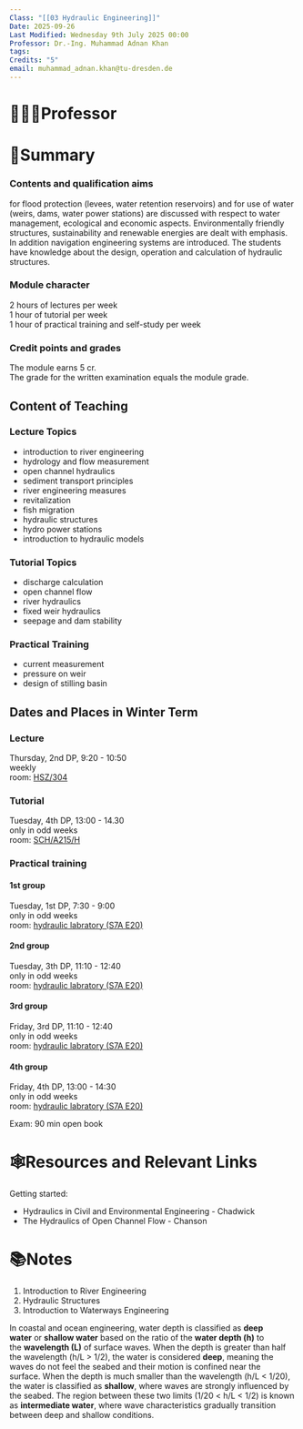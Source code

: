 ```yaml
---
Class: "[[03 Hydraulic Engineering]]"
Date: 2025-09-26
Last Modified: Wednesday 9th July 2025 00:00
Professor: Dr.-Ing. Muhammad Adnan Khan
tags:
Credits: "5"
email: muhammad_adnan.khan@tu-dresden.de
---
```

# 👨🏽‍🏫Professor


# 📖Summary
### Contents and qualification aims

for flood protection (levees, water retention reservoirs) and for use of water (weirs, dams, water power stations) are discussed with respect to water management, ecological and economic aspects. Environmentally friendly structures, sustainability and renewable energies are dealt with emphasis. In addition navigation engineering systems are introduced. The students have knowledge about the design, operation and calculation of hydraulic structures.

### Module character

2 hours of lectures per week  
1 hour of tutorial per week  
1 hour of practical training and self-study per week
### Credit points and grades

The module earns 5 cr.  
The grade for the written examination equals the module grade.

## Content of Teaching

### Lecture Topics

- introduction to river engineering
- hydrology and flow measurement
- open channel hydraulics
- sediment transport principles
- river engineering measures
- revitalization
- fish migration
- hydraulic structures
- hydro power stations
- introduction to hydraulic models

### Tutorial Topics

- discharge calculation
- open channel flow
- river hydraulics
- fixed weir hydraulics
- seepage and dam stability

### Practical Training

- current measurement
- pressure on weir
- design of stilling basin
## Dates and Places in Winter Term

### Lecture

Thursday, 2nd DP, 9:20 - 10:50  
weekly  
room: [HSZ/304](https://navigator.tu-dresden.de/raum/136103.0040)

### Tutorial

Tuesday, 4th DP, 13:00 - 14.30  
only in odd weeks  
room: [SCH/A215/H](https://navigator.tu-dresden.de/raum/145602.0720)

### Practical training

#### 1st group

Tuesday, 1st DP, 7:30 - 9:00  
only in odd weeks  
room: [hydraulic labratory (S7A E20)](https://navigator.tu-dresden.de/etplan/s7a/00/raum/147900.0100)

#### 2nd group

Tuesday, 3th DP, 11:10 - 12:40  
only in odd weeks  
room: [hydraulic labratory (S7A E20)](https://navigator.tu-dresden.de/etplan/s7a/00/raum/147900.0100)

#### 3rd group

Friday, 3rd DP, 11:10 - 12:40  
only in odd weeks  
room: [hydraulic labratory (S7A E20)](https://navigator.tu-dresden.de/etplan/s7a/00/raum/147900.0100)

#### 4th group

Friday, 4th DP, 13:00 - 14:30  
only in odd weeks  
room: [hydraulic labratory (S7A E20)](https://navigator.tu-dresden.de/etplan/s7a/00/raum/147900.0100)

Exam: 90 min open book

# 🕸️Resources and Relevant Links

Getting started:
- Hydraulics in Civil and Environmental Engineering - Chadwick
- The Hydraulics of Open Channel Flow - Chanson

# 📚Notes



1. Introduction to River Engineering
2. Hydraulic Structures
3. Introduction to Waterways Engineering

In coastal and ocean engineering, water depth is classified as **deep water** or **shallow water** based on the ratio of the **water depth (h)** to the **wavelength (L)** of surface waves. When the depth is greater than half the wavelength (h/L > 1/2), the water is considered **deep**, meaning the waves do not feel the seabed and their motion is confined near the surface. When the depth is much smaller than the wavelength (h/L < 1/20), the water is classified as **shallow**, where waves are strongly influenced by the seabed. The region between these two limits (1/20 < h/L < 1/2) is known as **intermediate water**, where wave characteristics gradually transition between deep and shallow conditions.